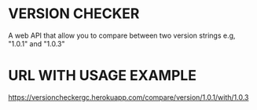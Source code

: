 # VERSION CHECKER

A web API that allow you to compare between two version strings e.g, "1.0.1" and "1.0.3"

# URL WITH USAGE EXAMPLE
https://versioncheckergc.herokuapp.com/compare/version/1.0.1/with/1.0.3
